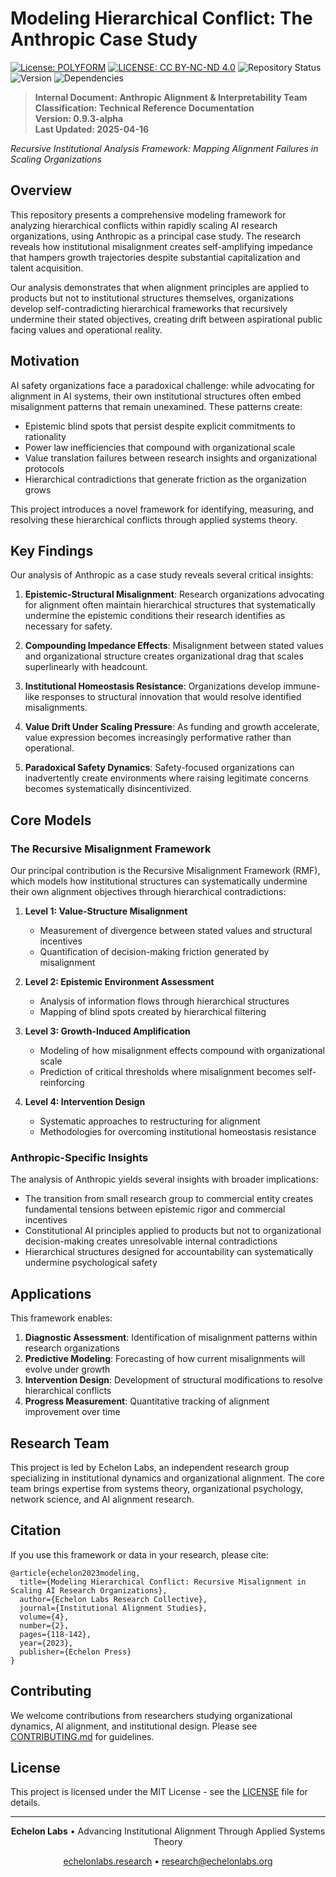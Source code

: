 # Modeling Hierarchical Conflict: The Anthropic Case Study

[![License: POLYFORM](https://img.shields.io/badge/Code-PolyForm-scarlet.svg)](https://polyformproject.org/licenses/noncommercial/1.0.0/)
[![LICENSE: CC BY-NC-ND 4.0](https://img.shields.io/badge/Docs-CC--BY--NC--ND-turquoise.svg)](https://creativecommons.org/licenses/by-nc-nd/4.0/)
![Repository Status](https://img.shields.io/badge/Status-Active_Research-brightgreen)
![Version](https://img.shields.io/badge/Version-1.0.0--alpha-blue)
![Dependencies](https://img.shields.io/badge/Dependencies-Up_to_Date-brightgreen)
> **Internal Document: Anthropic Alignment & Interpretability Team**  
> **Classification: Technical Reference Documentation**  
> **Version: 0.9.3-alpha**  
> **Last Updated: 2025-04-16**
>
> 


  <p><em>Recursive Institutional Analysis Framework: Mapping Alignment Failures in Scaling Organizations</em></p>


## Overview

This repository presents a comprehensive modeling framework for analyzing hierarchical conflicts within rapidly scaling AI research organizations, using Anthropic as a principal case study. The research reveals how institutional misalignment creates self-amplifying impedance that hampers growth trajectories despite substantial capitalization and talent acquisition.

Our analysis demonstrates that when alignment principles are applied to products but not to institutional structures themselves, organizations develop self-contradicting hierarchical frameworks that recursively undermine their stated objectives, creating drift between aspirational public facing values and operational reality.

## Motivation

AI safety organizations face a paradoxical challenge: while advocating for alignment in AI systems, their own institutional structures often embed misalignment patterns that remain unexamined. These patterns create:

- Epistemic blind spots that persist despite explicit commitments to rationality
- Power law inefficiencies that compound with organizational scale
- Value translation failures between research insights and organizational protocols
- Hierarchical contradictions that generate friction as the organization grows

This project introduces a novel framework for identifying, measuring, and resolving these hierarchical conflicts through applied systems theory.

## Key Findings

Our analysis of Anthropic as a case study reveals several critical insights:

1. **Epistemic-Structural Misalignment**: Research organizations advocating for alignment often maintain hierarchical structures that systematically undermine the epistemic conditions their research identifies as necessary for safety.

2. **Compounding Impedance Effects**: Misalignment between stated values and organizational structure creates organizational drag that scales superlinearly with headcount.

3. **Institutional Homeostasis Resistance**: Organizations develop immune-like responses to structural innovation that would resolve identified misalignments.

4. **Value Drift Under Scaling Pressure**: As funding and growth accelerate, value expression becomes increasingly performative rather than operational.

5. **Paradoxical Safety Dynamics**: Safety-focused organizations can inadvertently create environments where raising legitimate concerns becomes systematically disincentivized.

## Core Models

### The Recursive Misalignment Framework

Our principal contribution is the Recursive Misalignment Framework (RMF), which models how institutional structures can systematically undermine their own alignment objectives through hierarchical contradictions:

1. **Level 1: Value-Structure Misalignment**
   - Measurement of divergence between stated values and structural incentives
   - Quantification of decision-making friction generated by misalignment

2. **Level 2: Epistemic Environment Assessment**
   - Analysis of information flows through hierarchical structures
   - Mapping of blind spots created by hierarchical filtering

3. **Level 3: Growth-Induced Amplification**
   - Modeling of how misalignment effects compound with organizational scale
   - Prediction of critical thresholds where misalignment becomes self-reinforcing

4. **Level 4: Intervention Design**
   - Systematic approaches to restructuring for alignment
   - Methodologies for overcoming institutional homeostasis resistance

### Anthropic-Specific Insights

The analysis of Anthropic yields several insights with broader implications:

- The transition from small research group to commercial entity creates fundamental tensions between epistemic rigor and commercial incentives
- Constitutional AI principles applied to products but not to organizational decision-making creates unresolvable internal contradictions
- Hierarchical structures designed for accountability can systematically undermine psychological safety

## Applications

This framework enables:

1. **Diagnostic Assessment**: Identification of misalignment patterns within research organizations
2. **Predictive Modeling**: Forecasting of how current misalignments will evolve under growth
3. **Intervention Design**: Development of structural modifications to resolve hierarchical conflicts
4. **Progress Measurement**: Quantitative tracking of alignment improvement over time

## Research Team

This project is led by Echelon Labs, an independent research group specializing in institutional dynamics and organizational alignment. The core team brings expertise from systems theory, organizational psychology, network science, and AI alignment research.

## Citation

If you use this framework or data in your research, please cite:

```
@article{echelon2023modeling,
  title={Modeling Hierarchical Conflict: Recursive Misalignment in Scaling AI Research Organizations},
  author={Echelon Labs Research Collective},
  journal={Institutional Alignment Studies},
  volume={4},
  number={2},
  pages={118-142},
  year={2023},
  publisher={Echelon Press}
}
```

## Contributing

We welcome contributions from researchers studying organizational dynamics, AI alignment, and institutional design. Please see [CONTRIBUTING.md](./CONTRIBUTING.md) for guidelines.

## License

This project is licensed under the MIT License - see the [LICENSE](LICENSE) file for details.

---

<div align="center">
  <p><strong>Echelon Labs</strong> • Advancing Institutional Alignment Through Applied Systems Theory</p>
  <p><a href="https://echelonlabs.research">echelonlabs.research</a> • <a href="mailto:research@echelonlabs.org">research@echelonlabs.org</a></p>
</div>
